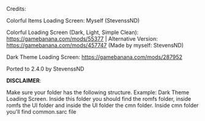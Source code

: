 Credits:

Colorful Items Loading Screen: Myself (StevenssND)

Colorful Loading Screen (Dark, Light, Simple Clean): https://gamebanana.com/mods/55377 | Alternative Version: https://gamebanana.com/mods/457747 (Made by myself: StevensND)

Dark Theme Loading Screen: https://gamebanana.com/mods/287952

Ported to 2.4.0 by StevenssND

**DISCLAIMER**: 

Make sure your folder has the following structure. Example: Dark Theme Loading Screen. Inside this folder you should find the romfs folder, inside romfs the UI folder and inside the UI folder the cmn folder. Inside cmn folder you'll find common.sarc file
